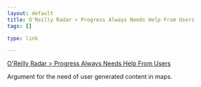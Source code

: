 ```yaml
--- 
layout: default
title: O'Reilly Radar > Progress Always Needs Help From Users
tags: []

type: link

---
```

<a href="http://radar.oreilly.com/archives/2007/02/progress_always.html">O'Reilly Radar > Progress Always Needs Help From Users</a>

Argument for the need of user generated content in maps.
